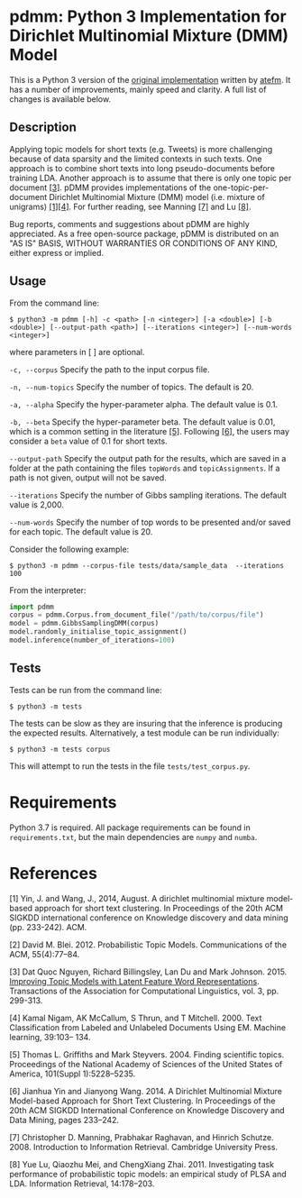 # pdmm: Python 3 Implementation for Dirichlet Multinomial Mixture (DMM) Model

This is a Python 3 version of the [original implementation](https://github.com/atefm/pDMM) written by [atefm](https://github.com/atefm). It has a number of improvements, mainly speed and clarity. A full list of changes is available below.

## Description

Applying topic models for short texts (e.g. Tweets) is more challenging because of data sparsity and the limited contexts in such texts. One approach is to combine short texts into long pseudo-documents before training LDA. Another approach is to assume that there is only one topic per document [[3]](#references). pDMM provides implementations of the one-topic-per-document Dirichlet Multinomial Mixture (DMM) model (i.e. mixture of unigrams) [[1]](#references)[[4]](#references). For further reading, see Manning [[7]](#references) and Lu [[8]](#references).

Bug reports, comments and suggestions about pDMM are highly appreciated. As a free open-source package, pDMM is distributed on an "AS IS" BASIS, WITHOUT WARRANTIES OR CONDITIONS OF ANY KIND, either express or implied.

## Usage

From the command line:

```shell script
$ python3 -m pdmm [-h] -c <path> [-n <integer>] [-a <double>] [-b <double>] [--output-path <path>] [--iterations <integer>] [--num-words <integer>]
```

where parameters in [ ] are optional.

`-c, --corpus` Specify the path to the input corpus file.

`-n, --num-topics` Specify the number of topics. The default is 20.

`-a, --alpha` Specify the hyper-parameter alpha. The default value is 0.1.

`-b, --beta` Specify the hyper-parameter beta. The default value is 0.01, which is a common setting in the literature [[5]](#references). Following [[6]](#references), the users may consider a `beta` value of 0.1 for short texts.

`--output-path` Specify the output path for the results, which are saved in a folder at the path containing the files `topWords` and `topicAssignments`. If a path is not given, output will not be saved.

`--iterations` Specify the number of Gibbs sampling iterations. The default value is 2,000.

`--num-words` Specify the number of top words to be presented and/or saved for each topic. The default value is 20.


Consider the following example:

```shell script
$ python3 -m pdmm --corpus-file tests/data/sample_data  --iterations 100
```

From the interpreter:

```python
import pdmm
corpus = pdmm.Corpus.from_document_file("/path/to/corpus/file")
model = pdmm.GibbsSamplingDMM(corpus)
model.randomly_initialise_topic_assignment()
model.inference(number_of_iterations=100)
```

## Tests

Tests can be run from the command line:

```shell script
$ python3 -m tests
```

The tests can be slow as they are insuring that the inference is producing the expected results. Alternatively, a test module can be run individually:

```shell script
$ python3 -m tests corpus
```

This will attempt to run the tests in the file `tests/test_corpus.py`.

# Requirements

Python 3.7 is required. All package requirements can be found in `requirements.txt`, but the main dependencies are `numpy` and `numba`.

# References
[1] Yin, J. and Wang, J., 2014, August. A dirichlet multinomial mixture model-based approach for short text clustering. In Proceedings of the 20th ACM SIGKDD international conference on Knowledge discovery and data mining (pp. 233-242). ACM.

[2] David M. Blei. 2012. Probabilistic Topic Models. Communications of the ACM, 55(4):77–84.

[3] Dat Quoc Nguyen, Richard Billingsley, Lan Du and Mark Johnson. 2015. [Improving Topic Models with Latent Feature Word Representations](https://tacl2013.cs.columbia.edu/ojs/index.php/tacl/article/view/582/158). Transactions of the Association for Computational Linguistics, vol. 3, pp. 299-313.

[4] Kamal Nigam, AK McCallum, S Thrun, and T Mitchell. 2000. Text Classification from Labeled and Unlabeled Documents Using EM. Machine learning, 39:103– 134.

[5] Thomas L. Griffiths and Mark Steyvers. 2004. Finding scientific topics. Proceedings of the National Academy of Sciences of the United States of America, 101(Suppl 1):5228–5235.

[6] Jianhua Yin and Jianyong Wang. 2014. A Dirichlet Multinomial Mixture Model-based Approach for Short Text Clustering. In Proceedings of the 20th ACM SIGKDD International Conference on Knowledge Discovery and Data Mining, pages 233–242.

[7] Christopher D. Manning, Prabhakar Raghavan, and Hinrich Schutze. 2008. Introduction to Information Retrieval. Cambridge University Press.

[8] Yue Lu, Qiaozhu Mei, and ChengXiang Zhai. 2011. Investigating task performance of probabilistic topic models: an empirical study of PLSA and LDA. Information Retrieval, 14:178–203.
